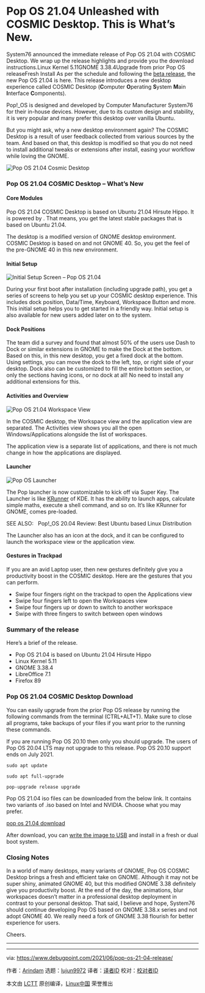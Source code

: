 [#]: subject: (Pop OS 21.04 Unleashed with COSMIC Desktop. This is What’s New.)
[#]: via: (https://www.debugpoint.com/2021/06/pop-os-21-04-release/)
[#]: author: (Arindam https://www.debugpoint.com/author/admin1/)
[#]: collector: (lujun9972)
[#]: translator: ( )
[#]: reviewer: ( )
[#]: publisher: ( )
[#]: url: ( )

Pop OS 21.04 Unleashed with COSMIC Desktop. This is What’s New.
======
System76 announced the immediate release of Pop OS 21.04 with COSMIC
Desktop. We wrap up the release highlights and provide you the download
instructions.Linux Kernel 5.11GNOME 3.38.4Upgrade from prior Pop OS
releaseFresh Install
As per the schedule and following the [beta release][1], the new Pop OS 21.04 is here. This release introduces a new desktop experience called COSMIC Desktop (**C**omputer **O**perating **S**ystem **M**ain **I**nterface **C**omponents).

Pop!_OS is designed and developed by Computer Manufacturer System76 for their in-house devices. However, due to its custom design and stability, it is very popular and many prefer this desktop over vanilla Ubuntu.

But you might ask, why a new desktop environment again? The COSMIC Desktop is a result of user feedback collected from various sources by the team. And based on that, this desktop is modified so that you do not need to install additional tweaks or extensions after install, easing your workflow while loving the GNOME.

![Pop OS 21.04 Cosmic Desktop][2]

### Pop OS 21.04 COSMIC Desktop – What’s New

#### Core Modules

Pop OS 21.04 COSMIC Desktop is based on Ubuntu 21.04 Hirsute Hippo. It is powered by . That means, you get the latest stable packages that is based on Ubuntu 21.04.

The desktop is a modified version of GNOME desktop environment. COSMIC Desktop is based on and not GNOME 40. So, you get the feel of the pre-GNOME 40 in this new environment.

#### Initial Setup

![Initial Setup Screen – Pop OS 21.04][3]

During your first boot after installation (including upgrade path), you get a series of screens to help you set up your COSMIC desktop experience. This includes dock position, Data/Time, Keyboard, Workspace Button and more. This initial setup helps you to get started in a friendly way. Initial setup is also available for new users added later on to the system.

#### Dock Positions

The team did a survey and found that almost 50% of the users use Dash to Dock or similar extensions in GNOME to make the Dock at the bottom. Based on this, in this new desktop, you get a fixed dock at the bottom. Using settings, you can move the dock to the left, top, or right side of your desktop. Dock also can be customized to fill the entire bottom section, or only the sections having icons, or no dock at all! No need to install any additional extensions for this.

#### Activities and Overview

![Pop OS 21.04 Workspace View][4]

In the COSMIC desktop, the Workspace view and the application view are separated. The Activities view shows you all the open Windows/Applications alongside the list of workspaces.

The application view is a separate list of applications, and there is not much change in how the applications are displayed.

#### Launcher

![Pop OS Launcher][5]

The Pop launcher is now customizable to kick off via Super Key. The Launcher is like [KRunner][6] of KDE. It has the ability to launch apps, calculate simple maths, execute a shell command, and so on. It’s like KRunner for GNOME, comes pre-loaded.

[][7]

SEE ALSO:   Pop!_OS 20.04 Review: Best Ubuntu based Linux Distribution

The Launcher also has an icon at the dock, and it can be configured to launch the workspace view or the application view.

#### Gestures in Trackpad

If you are an avid Laptop user, then new gestures definitely give you a productivity boost in the COSMIC desktop. Here are the gestures that you can perform.

  * Swipe four fingers right on the trackpad to open the Applications view
  * Swipe four fingers left to open the Workspaces view
  * Swipe four fingers up or down to switch to another workspace
  * Swipe with three fingers to switch between open windows



### Summary of the release

Here’s a brief of the release.

  * Pop OS 21.04 is based on Ubuntu 21.04 Hirsute Hippo
  * Linux Kernel 5.11
  * GNOME 3.38.4
  * LibreOffice 7.1
  * Firefox 89



### Pop OS 21.04 COSMIC Desktop Download

You can easily upgrade from the prior Pop OS release by running the following commands from the terminal (CTRL+ALT+T). Make sure to close all programs, take backups of your files if you want prior to the running these commands.

If you are running Pop OS 20.10 then only you should upgrade. The users of Pop OS 20.04 LTS may not upgrade to this release. Pop OS 20.10 support ends on July 2021.

```
sudo apt update
```

```
sudo apt full-upgrade
```

```
pop-upgrade release upgrade
```

Pop OS 21.04 iso files can be downloaded from the below link. It contains two variants of .iso based on Intel and NVIDIA. Choose what you may prefer.

[pop os 21.04 download][8]

After download, you can [write the image to USB][9] and install in a fresh or dual boot system.

### Closing Notes

In a world of many desktops, many variants of GNOME, Pop OS COSMIC Desktop brings a fresh and efficient take on GNOME. Although it may not be super shiny, animated GNOME 40, but this modified GNOME 3.38 definitely give you productivity boost. At the end of the day, the animations, blur workspaces doesn’t matter in a professional desktop deployment in contrast to your personal desktop. That said, I believe and hope, System76 should continue developing Pop OS based on GNOME 3.38.x series and not adopt GNOME 40. We really need a fork of GNOME 3.38 flourish for better experience for users.

Cheers.

* * *

--------------------------------------------------------------------------------

via: https://www.debugpoint.com/2021/06/pop-os-21-04-release/

作者：[Arindam][a]
选题：[lujun9972][b]
译者：[译者ID](https://github.com/译者ID)
校对：[校对者ID](https://github.com/校对者ID)

本文由 [LCTT](https://github.com/LCTT/TranslateProject) 原创编译，[Linux中国](https://linux.cn/) 荣誉推出

[a]: https://www.debugpoint.com/author/admin1/
[b]: https://github.com/lujun9972
[1]: https://www.debugpoint.com/2021/06/pop-os-21-04-cosmic-beta/
[2]: https://www.debugpoint.com/blog/wp-content/uploads/2021/06/Pop-OS-21.04-Cosmic-Desktop-1024x547.jpeg
[3]: https://www.debugpoint.com/blog/wp-content/uploads/2021/06/Initial-Setup-Screen-Pop-OS-21.04-1024x763.jpeg
[4]: https://www.debugpoint.com/blog/wp-content/uploads/2021/06/Pop-OS-21.04-Workspace-View-1024x466.png
[5]: https://www.debugpoint.com/blog/wp-content/uploads/2021/06/Pop-OS-Launcher.png
[6]: https://www.debugpoint.com/2021/01/top-10-kde-plasma-tips-2021/
[7]: https://www.debugpoint.com/2020/05/pop-os-20-04-review/
[8]: https://pop.system76.com/
[9]: https://www.debugpoint.com/2021/01/etcher-bootable-usb-linux/
